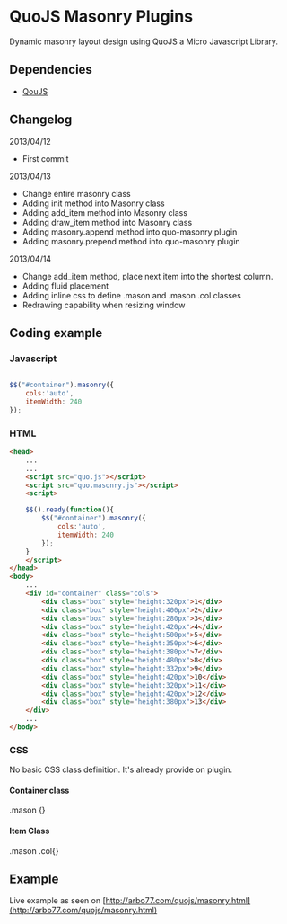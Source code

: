 # QuoJS Masonry Plugins

Dynamic masonry layout design using QuoJS a Micro Javascript Library.

## Dependencies

- [QouJS](http://quojs.tapquo.com)

## Changelog

2013/04/12 
- First commit

2013/04/13 
- Change entire masonry class
- Adding init method into Masonry class
- Adding add_item method into Masonry class
- Adding draw_item method into Masonry class
- Adding masonry.append method into quo-masonry plugin
- Adding masonry.prepend method into quo-masonry plugin

2013/04/14
- Change add_item method, place next item into the shortest column.
- Adding fluid placement
- Adding inline css to define .mason and .mason .col classes
- Redrawing capability when resizing window 

## Coding example

### Javascript

```js

$$("#container").masonry({
	cols:'auto', 
	itemWidth: 240
});

```

### HTML

```html
<head>
	...
	...
	<script src="quo.js"></script>
	<script src="quo.masonry.js"></script>
	<script>

	$$().ready(function(){
		$$("#container").masonry({
			cols:'auto', 
			itemWidth: 240
		});
	}
	</script>
</head>
<body>
	...
	<div id="container" class="cols">
		<div class="box" style="height:320px">1</div>
		<div class="box" style="height:400px">2</div>
		<div class="box" style="height:280px">3</div>
		<div class="box" style="height:420px">4</div>
		<div class="box" style="height:500px">5</div>
		<div class="box" style="height:350px">6</div>
		<div class="box" style="height:380px">7</div>
		<div class="box" style="height:480px">8</div>
		<div class="box" style="height:332px">9</div>
		<div class="box" style="height:420px">10</div>
		<div class="box" style="height:320px">11</div>
		<div class="box" style="height:420px">12</div>
		<div class="box" style="height:380px">13</div>
	</div>
	...
</body>

```

### CSS

No basic CSS class definition. It's already provide on plugin.

#### Container class

.mason {}

#### Item Class

.mason .col{}


## Example

Live example as seen on [http://arbo77.com/quojs/masonry.html](http://arbo77.com/quojs/masonry.html)
